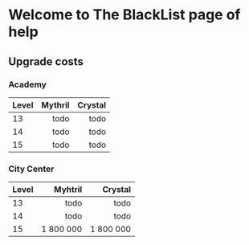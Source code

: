 # Welcome to The BlackList page of help

## Upgrade costs

### Academy
| Level | Mythril | Crystal |
|:-----|-------:|-------:|
| 13 | todo | todo |
| 14 | todo | todo |
| 15 | todo | todo |

### City Center
| Level | Myhtril | Crystal |
|:-----|-------:|-------:|
| 13 | todo | todo |
| 14 | todo | todo |
| 15 | 1 800 000 | 1 800 000 |
